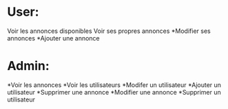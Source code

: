 # User:
Voir les annonces disponibles
Voir ses propres annonces
 *Modifier ses annonces
 *Ajouter une annonce
 
# Admin:
 *Voir les annonces
 *Voir les utilisateurs
 *Modifer un utilisateur
 *Ajouter un utilisateur
 *Supprimer une annonce
 *Modifier une annonce
 *Supprimer un utilisateur
 
 

